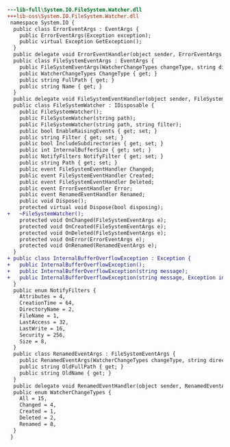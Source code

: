 ﻿```diff
---lib-full\System.IO.FileSystem.Watcher.dll
+++lib-oss\System.IO.FileSystem.Watcher.dll
 namespace System.IO {
  public class ErrorEventArgs : EventArgs {
    public ErrorEventArgs(Exception exception);
    public virtual Exception GetException();
  }
  public delegate void ErrorEventHandler(object sender, ErrorEventArgs e);
  public class FileSystemEventArgs : EventArgs {
    public FileSystemEventArgs(WatcherChangeTypes changeType, string directory, string name);
    public WatcherChangeTypes ChangeType { get; }
    public string FullPath { get; }
    public string Name { get; }
  }
  public delegate void FileSystemEventHandler(object sender, FileSystemEventArgs e);
  public class FileSystemWatcher : IDisposable {
    public FileSystemWatcher();
    public FileSystemWatcher(string path);
    public FileSystemWatcher(string path, string filter);
    public bool EnableRaisingEvents { get; set; }
    public string Filter { get; set; }
    public bool IncludeSubdirectories { get; set; }
    public int InternalBufferSize { get; set; }
    public NotifyFilters NotifyFilter { get; set; }
    public string Path { get; set; }
    public event FileSystemEventHandler Changed;
    public event FileSystemEventHandler Created;
    public event FileSystemEventHandler Deleted;
    public event ErrorEventHandler Error;
    public event RenamedEventHandler Renamed;
    public void Dispose();
    protected virtual void Dispose(bool disposing);
+   ~FileSystemWatcher();
    protected void OnChanged(FileSystemEventArgs e);
    protected void OnCreated(FileSystemEventArgs e);
    protected void OnDeleted(FileSystemEventArgs e);
    protected void OnError(ErrorEventArgs e);
    protected void OnRenamed(RenamedEventArgs e);
  }
+ public class InternalBufferOverflowException : Exception {
+   public InternalBufferOverflowException();
+   public InternalBufferOverflowException(string message);
+   public InternalBufferOverflowException(string message, Exception inner);
  }
  public enum NotifyFilters {
    Attributes = 4,
    CreationTime = 64,
    DirectoryName = 2,
    FileName = 1,
    LastAccess = 32,
    LastWrite = 16,
    Security = 256,
    Size = 8,
  }
  public class RenamedEventArgs : FileSystemEventArgs {
    public RenamedEventArgs(WatcherChangeTypes changeType, string directory, string name, string oldName);
    public string OldFullPath { get; }
    public string OldName { get; }
  }
  public delegate void RenamedEventHandler(object sender, RenamedEventArgs e);
  public enum WatcherChangeTypes {
    All = 15,
    Changed = 4,
    Created = 1,
    Deleted = 2,
    Renamed = 8,
  }
 }
```
